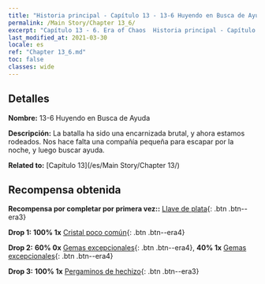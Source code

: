```yaml
---
title: "Historia principal - Capítulo 13 - 13-6 Huyendo en Busca de Ayuda"
permalink: /Main Story/Chapter 13_6/
excerpt: "Capítulo 13 - 6. Era of Chaos  Historia principal - Capítulo 13_6. 13-6 Huyendo en Busca de Ayuda"
last_modified_at: 2021-03-30
locale: es
ref: "Chapter 13_6.md"
toc: false
classes: wide
---
```


## Detalles

 **Nombre:** 13-6 Huyendo en Busca de Ayuda

 **Descripción:** La batalla ha sido una encarnizada brutal, y ahora estamos rodeados. Nos hace falta una compañía pequeña para escapar por la noche, y luego buscar ayuda.

 **Related to:** [Capítulo 13](/es/Main Story/Chapter 13/)

## Recompensa obtenida

 **Recompensa por completar por primera vez::** [Llave de plata](/es/Items/con_693/){: .btn .btn--era3}

 **Drop 1:** **100% 1x** [Cristal poco común](/es/Items/mat_45/){: .btn .btn--era4}

 **Drop 2:** **60% 0x** [Gemas excepcionales](/es/Items/mat_37/){: .btn .btn--era4}, **40% 1x** [Gemas excepcionales](/es/Items/mat_37/){: .btn .btn--era4}

 **Drop 3:** **100% 1x** [Pergaminos de hechizo](/es/Items/con_694/){: .btn .btn--era3}

